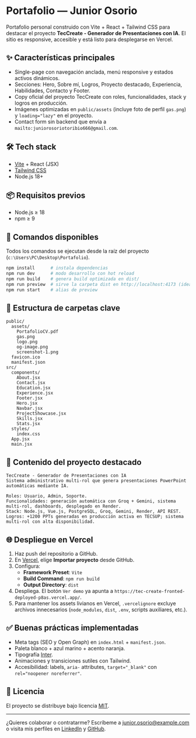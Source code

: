 # Portafolio — Junior Osorio

Portafolio personal construido con Vite + React + Tailwind CSS para destacar el proyecto **TecCreate - Generador de Presentaciones con IA**. El sitio es responsive, accesible y está listo para desplegarse en Vercel.

## ✨ Características principales
- Single-page con navegación anclada, menú responsive y estados activos dinámicos.
- Secciones: Hero, Sobre mí, Logros, Proyecto destacado, Experiencia, Habilidades, Contacto y Footer.
- Copy oficial del proyecto TecCreate con roles, funcionalidades, stack y logros en producción.
- Imágenes optimizadas en `public/assets` (incluye foto de perfil `gas.png`) y `loading="lazy"` en el proyecto.
- Contact form sin backend que envía a `mailto:juniorosoriotoribio666@gmail.com`.

## 🛠️ Tech stack
- [Vite](https://vitejs.dev/) + React (JSX)
- [Tailwind CSS](https://tailwindcss.com/)
- Node.js 18+

## 📦 Requisitos previos
- Node.js ≥ 18
- npm ≥ 9

## 🚀 Comandos disponibles
Todos los comandos se ejecutan desde la raíz del proyecto (`c:\Users\PC\Desktop\Portafolio`).

```bash
npm install      # instala dependencias
npm run dev      # modo desarrollo con hot reload
npm run build    # genera build optimizada en dist/
npm run preview  # sirve la carpeta dist en http://localhost:4173 (ideal para pruebas locales)
npm run start    # alias de preview
```

## 🧩 Estructura de carpetas clave
```
public/
  assets/
    PortafolioCV.pdf
    gas.png
    logo.png
    og-image.png
    screenshot-1.png
  favicon.ico
  manifest.json
src/
  components/
    About.jsx
    Contact.jsx
    Education.jsx
    Experience.jsx
    Footer.jsx
    Hero.jsx
    Navbar.jsx
    ProjectShowcase.jsx
    Skills.jsx
    Stats.jsx
  styles/
    index.css
  App.jsx
  main.jsx
```

## 📝 Contenido del proyecto destacado
```
TecCreate - Generador de Presentaciones con IA
Sistema administrativo multi-rol que genera presentaciones PowerPoint automáticas mediante IA.

Roles: Usuario, Admin, Soporte.
Funcionalidades: generación automática con Groq + Gemini, sistema multi-rol, dashboards, desplegado en Render.
Stack: Node.js, Vue.js, PostgreSQL, Groq, Gemini, Render, API REST.
Logros: +1200 PPTs generadas en producción activa en TECSUP; sistema multi-rol con alta disponibilidad.
```

## 🌐 Despliegue en Vercel
1. Haz push del repositorio a GitHub.
2. En [Vercel](https://vercel.com/new), elige **Importar proyecto** desde GitHub.
3. Configura:
   - **Framework Preset**: `Vite`
   - **Build Command**: `npm run build`
   - **Output Directory**: `dist`
4. Despliega. El botón `Ver demo` ya apunta a `https://tec-create-fronted-deployed-p8as.vercel.app/`.
5. Para mantener los assets livianos en Vercel, `.vercelignore` excluye archivos innecesarios (`node_modules`, `dist`, `.env`, scripts auxiliares, etc.).

## ✅ Buenas prácticas implementadas
- Meta tags (SEO y Open Graph) en `index.html` + `manifest.json`.
- Paleta blanco + azul marino + acento naranja.
- Tipografía [Inter](https://fonts.google.com/specimen/Inter).
- Animaciones y transiciones sutiles con Tailwind.
- Accesibilidad: labels, `aria-` attributes, `target="_blank"` con `rel="noopener noreferrer"`.

## 📄 Licencia
El proyecto se distribuye bajo licencia [MIT](LICENSE).

---
¿Quieres colaborar o contratarme? Escríbeme a [junior.osorio@example.com](mailto:junior.osorio@example.com) o visita mis perfiles en [LinkedIn](https://www.linkedin.com/in/juniorosorio) y [GitHub](https://github.com/juniorosorio).
